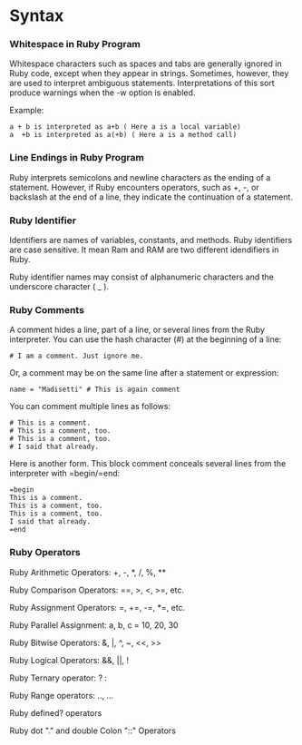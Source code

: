 # Syntax

### Whitespace in Ruby Program

Whitespace characters such as spaces and tabs are generally ignored in Ruby code, except when they appear in strings. Sometimes, however, they are used to interpret ambiguous statements. Interpretations of this sort produce warnings when the -w option is enabled.

Example:
```
a + b is interpreted as a+b ( Here a is a local variable)
a  +b is interpreted as a(+b) ( Here a is a method call)
```

### Line Endings in Ruby Program

Ruby interprets semicolons and newline characters as the ending of a statement. However, if Ruby encounters operators, such as +, -, or backslash at the end of a line, they indicate the continuation of a statement.

### Ruby Identifier

Identifiers are names of variables, constants, and methods. Ruby identifiers are case sensitive. It mean Ram and RAM are two different idendifiers in Ruby.

Ruby identifier names may consist of alphanumeric characters and the underscore character ( _ ).

### Ruby Comments

A comment hides a line, part of a line, or several lines from the Ruby interpreter. You can use the hash character (#) at the beginning of a line:

`# I am a comment. Just ignore me.`

Or, a comment may be on the same line after a statement or expression:

`name = "Madisetti" # This is again comment`

You can comment multiple lines as follows:
```
# This is a comment.
# This is a comment, too.
# This is a comment, too.
# I said that already.
```

Here is another form. This block comment conceals several lines from the interpreter with =begin/=end:
```
=begin
This is a comment.
This is a comment, too.
This is a comment, too.
I said that already.
=end
```

### Ruby Operators

Ruby Arithmetic Operators: +, -, *, /, %, **

Ruby Comparison Operators: ==, >, <, >=, etc.

Ruby Assignment Operators: =, +=, -=, *=, etc.

Ruby Parallel Assignment: a, b, c = 10, 20, 30

Ruby Bitwise Operators: &, |, ^, ~, <<, >>

Ruby Logical Operators: &&, ||, !

Ruby Ternary operator: ? :

Ruby Range operators: .., ...

Ruby defined? operators

Ruby dot "." and double Colon "::" Operators
